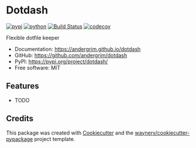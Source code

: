 # Dotdash


[![pypi](https://img.shields.io/pypi/v/dotdash.svg)](https://pypi.org/project/dotdash/)
[![python](https://img.shields.io/pypi/pyversions/dotdash.svg)](https://pypi.org/project/dotdash/)
[![Build Status](https://github.com/andergrim/dotdash/actions/workflows/dev.yml/badge.svg)](https://github.com/andergrim/dotdash/actions/workflows/dev.yml)
[![codecov](https://codecov.io/gh/andergrim/dotdash/branch/main/graphs/badge.svg)](https://codecov.io/github/andergrim/dotdash)



Flexible dotfile keeper


* Documentation: <https://andergrim.github.io/dotdash>
* GitHub: <https://github.com/andergrim/dotdash>
* PyPI: <https://pypi.org/project/dotdash/>
* Free software: MIT


## Features

* TODO

## Credits

This package was created with [Cookiecutter](https://github.com/audreyr/cookiecutter) and the [waynerv/cookiecutter-pypackage](https://github.com/waynerv/cookiecutter-pypackage) project template.
